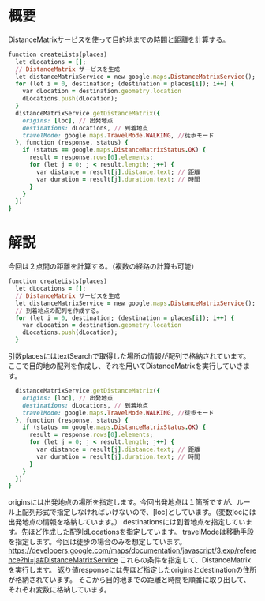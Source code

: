 # 概要
DistanceMatrixサービスを使って目的地までの時間と距離を計算する。

```ruby
function createLists(places)
  let dLocations = [];
  // DistanceMatrix サービスを生成
  let distanceMatrixService = new google.maps.DistanceMatrixService();
  for (let i = 0, destination; (destination = places[i]); i++) { 
    var dLocation = destination.geometry.location
    dLocations.push(dLocation);
  }
  distanceMatrixService.getDistanceMatrix({ 
    origins: [loc], // 出発地点
    destinations: dLocations, // 到着地点
    travelMode: google.maps.TravelMode.WALKING, //徒歩モード
  }, function (response, status) {
    if (status == google.maps.DistanceMatrixStatus.OK) {
      result = response.rows[0].elements;
      for (let j = 0; j < result.length; j++) {
        var distance = result[j].distance.text; // 距離
        var duration = result[j].duration.text; // 時間
      }
    }
  })
}
```

# 解説
今回は２点間の距離を計算する。（複数の経路の計算も可能）

```ruby
function createLists(places)
  let dLocations = [];
  // DistanceMatrix サービスを生成
  let distanceMatrixService = new google.maps.DistanceMatrixService();
  // 到着地点の配列を作成する。
  for (let i = 0, destination; (destination = places[i]); i++) { 
    var dLocation = destination.geometry.location
    dLocations.push(dLocation);
  }
```
引数placesにはtextSearchで取得した場所の情報が配列で格納されています。
ここで目的地の配列を作成し、それを用いてDistanceMatrixを実行していきます。


```ruby
  distanceMatrixService.getDistanceMatrix({ 
    origins: [loc], // 出発地点
    destinations: dLocations, // 到着地点
    travelMode: google.maps.TravelMode.WALKING, //徒歩モード
  }, function (response, status) {
    if (status == google.maps.DistanceMatrixStatus.OK) {
      result = response.rows[0].elements;
      for (let j = 0; j < result.length; j++) {
        var distance = result[j].distance.text; // 距離
        var duration = result[j].duration.text; // 時間
      }
    }
  })
}
```

originsには出発地点の場所を指定します。今回出発地点は１箇所ですが、ルール上配列形式で指定しなければいけないので、[loc]としています。（変数locには出発地点の情報を格納しています。）
destinationsには到着地点を指定しています。先ほど作成した配列dLocationsを指定しています。
travelModeは移動手段を指定します。今回は徒歩の場合のみを想定しています。https://developers.google.com/maps/documentation/javascript/3.exp/reference?hl=ja#DistanceMatrixService
これらの条件を指定して、DistanceMatrixを実行します。
返り値responseには先ほど指定したoriginsとdestinationの住所が格納されています。
そこから目的地までの距離と時間を順番に取り出して、それぞれ変数に格納しています。
 
